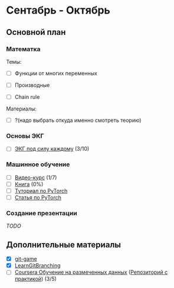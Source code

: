 # Сентабрь - Октябрь
## Основной план
### Математка
Темы:
- [ ] Функции от многих переменных
- [ ] Производные
- [ ] Chain rule


Материалы:
- [ ]  ?(надо выбрать откуда именно смотреть теорию)
### Основы ЭКГ
- [ ] [ЭКГ под силу каждому](https://www.youtube.com/watch?v=H-TnrZxHbzU&list=PLlNBsfdvoYudukyw5axeXDRxp0jf_gffc) (3/10)
### Машинное обучение
- [ ] [Видео-курс](https://dlcourse.ai/) (1/7)
- [ ] [Книга](https://habr.com/ru/post/456738/) (0%)
- [ ] [Туториал по PyTorch](https://pytorch.org/tutorials/beginner/deep_learning_60min_blitz.html)
- [ ] [Статья по PyTorch](https://habr.com/ru/post/334380/)
### Создание презентации
*TODO*
## Дополнительные материалы
- [x] [git-game](https://github.com/git-game)
- [x] [LearnGitBranching](learngitbranching.js.org)
- [ ] [Coursera Обучение на размеченных данных](https://www.coursera.org/learn/supervised-learning) ([Репозиторий с практикой](https://github.com/sevskii111/supervised-learning)) (3/5)